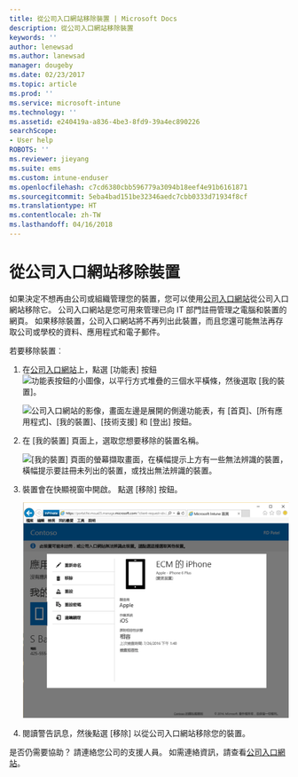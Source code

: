 ```yaml
---
title: 從公司入口網站移除裝置 | Microsoft Docs
description: 從公司入口網站移除裝置
keywords: ''
author: lenewsad
ms.author: lanewsad
manager: dougeby
ms.date: 02/23/2017
ms.topic: article
ms.prod: ''
ms.service: microsoft-intune
ms.technology: ''
ms.assetid: e240419a-a836-4be3-8fd9-39a4ec890226
searchScope:
- User help
ROBOTS: ''
ms.reviewer: jieyang
ms.suite: ems
ms.custom: intune-enduser
ms.openlocfilehash: c7cd6380cbb596779a3094b18eef4e91b6161871
ms.sourcegitcommit: 5eba4bad151be32346aedc7cbb0333d71934f8cf
ms.translationtype: HT
ms.contentlocale: zh-TW
ms.lasthandoff: 04/16/2018
---
```

# <a name="remove-your-device-from-the-company-portal"></a>從公司入口網站移除裝置

如果決定不想再由公司或組織管理您的裝置，您可以使用[公司入口網站](https://portal.manage.microsoft.com#HelpDeskDialog)從公司入口網站移除它。 公司入口網站是您可用來管理已向 IT 部門註冊管理之電腦和裝置的網頁。 如果移除裝置，公司入口網站將不再列出此裝置，而且您還可能無法再存取公司或學校的資料、應用程式和電子郵件。

若要移除裝置︰

1. 在[公司入口網站](https://portal.manage.microsoft.com#HelpDeskDialog)上，點選 [功能表] 按鈕![功能表按鈕的小圖像，以平行方式堆疊的三個水平橫條](/Intune/whats-new/media/CP_hamburger_menu.png)，然後選取 [我的裝置]。

   ![公司入口網站的影像，畫面左邊是展開的側邊功能表，有 [首頁]、[所有應用程式]、[我的裝置]、[技術支援] 和 [登出] 按鈕。](/media/iwp-expanded-sidebar.png)

2. 在 [我的裝置] 頁面上，選取您想要移除的裝置名稱。

    ![[我的裝置] 頁面的螢幕擷取畫面，在橫幅提示上方有一些無法辨識的裝置，橫幅提示要註冊未列出的裝置，或找出無法辨識的裝置。](./media/macOS_enroll_002_tap_here_banner.png)

3. 裝置會在快顯視窗中開啟。 點選 [移除] 按鈕。

   ![公司入口網站上所選裝置的所有選項，包括重新命名、移除、重設裝置、重設密碼，以及遠端鎖定。 ](./media/iwp-screen-with-all-options.png)

4. 閱讀警告訊息，然後點選 [移除] 以從公司入口網站移除您的裝置。

是否仍需要協助？ 請連絡您公司的支援人員。 如需連絡資訊，請查看[公司入口網站](https://portal.manage.microsoft.com#HelpDeskDialog)。
